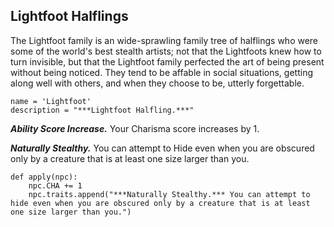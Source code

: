## Lightfoot Halflings
The Lightfoot family is an wide-sprawling family tree of halflings who were some of the world's best stealth artists; not that the Lightfoots knew how to turn invisible, but that the Lightfoot family perfected the art of being present without being noticed. They tend to be affable in social situations, getting along well with others, and when they choose to be, utterly forgettable.

```
name = 'Lightfoot'
description = "***Lightfoot Halfling.***"
```

***Ability Score Increase.*** Your Charisma score increases by 1.

***Naturally Stealthy.*** You can attempt to Hide even when you are obscured only by a creature that is at least one size larger than you.

```
def apply(npc):
    npc.CHA += 1
    npc.traits.append("***Naturally Stealthy.*** You can attempt to hide even when you are obscured only by a creature that is at least one size larger than you.")
```
